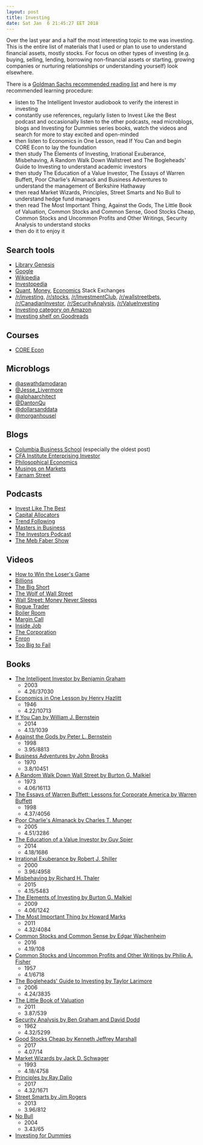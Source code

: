 ```yaml
---
layout: post
title: Investing
date: Sat Jan  6 21:45:27 EET 2018
---
```

Over the last year and a half the most interesting topic to me was investing.
This is the entire list of materials that I used or plan to use to understand financial assets, mostly stocks.
For focus on other types of investing (e.g. buying, selling, lending, borrowing non-financial assets or starting, growing companies or nurturing relationships or understanding yourself) look elsewhere.

There is a [Goldman Sachs recommended reading list](http://www.stat.unc.edu/faculty/cji/890-11/Goldman-Sachs-Suggested-Reading-List.pdf) and here is my recommended learning procedure:
- listen to The Intelligent Investor audiobook to verify the interest in investing
- constantly use references, regularly listen to Invest Like the Best podcast and occasionally listen to the other podcasts, read microblogs, blogs and Investing for Dummies series books, watch the videos and search for more to stay excited and open-minded
- then listen to Economics in One Lesson, read If You Can and begin CORE Econ to lay the foundation
- then study The Elements of Investing, Irrational Exuberance, Misbehaving, A Random Walk Down Wallstreet and The Bogleheads' Guide to Investing to understand academic investors
- then study The Education of a Value Investor, The Essays of Warren Buffett, Poor Charlie's Almanack and Business Adventures to understand the management of Berkshire Hathaway
- then read Market Wizards, Principles, Street Smarts and No Bull to understand hedge fund managers
- then read The Most Important Thing, Against the Gods, The Little Book of Valuation, Common Stocks and Common Sense, Good Stocks Cheap, Common Stocks and Uncommon Profits and Other Writings, Security Analysis to understand stocks
- then do it to enjoy it

## Search tools

- [Library Genesis](http://libgen.io/)
- [Google](https://www.google.com/)
- [Wikipedia](https://www.wikipedia.org/)
- [Investopedia](https://www.investopedia.com/)
- [Quant](https://quant.stackexchange.com/), [Money](https://money.stackexchange.com/), [Economics](https://economics.stackexchange.com/) Stack Exchanges
- [/r/investing](https://www.reddit.com/r/investing/), [/r/stocks](https://www.reddit.com/r/stocks/), [/r/InvestmentClub](https://www.reddit.com/r/InvestmentClub/), [/r/wallstreetbets](https://www.reddit.com/r/wallstreetbets/), [/r/CanadianInvestor](https://www.reddit.com/r/CanadianInvestor/), [/r/SecurityAnalysis](https://www.reddit.com/r/SecurityAnalysis/), [/r/ValueInvesting](https://www.reddit.com/r/ValueInvesting/)
- [Investing category on Amazon](https://www.amazon.com/Best-Sellers-Books-Investing/zgbs/books/2665/)
- [Investing shelf on Goodreads](https://www.goodreads.com/genres/investing)

## Courses

- [CORE Econ](http://www.core-econ.org/)

## Microblogs

- [@aswathdamodaran](https://twitter.com/aswathdamodaran)
- [@Jesse_Livermore](https://twitter.com/Jesse_Livermore)
- [@alphaarchitect](https://twitter.com/alphaarchitect)
- [@DantonQu](https://twitter.com/DantonQu)
- [@dollarsanddata](https://twitter.com/dollarsanddata)
- [@morganhousel](https://twitter.com/morganhousel)

## Blogs

- [Columbia Business School](https://www8.gsb.columbia.edu/articles/topics/finance) (especially the oldest post)
- [CFA Institute Enterprising Investor](https://blogs.cfainstitute.org/investor/)
- [Philosophical Economics](http://www.philosophicaleconomics.com/)
- [Musings on Markets](http://aswathdamodaran.blogspot.com/)
- [Farnam Street](https://www.farnamstreetblog.com/blog/)

## Podcasts

- [Invest Like The Best](http://investorfieldguide.com/podcast/)
- [Capital Allocators](http://capitalallocatorspodcast.com/podcast/)
- [Trend Following](https://www.trendfollowing.com/podcast/)
- [Masters in Business](https://www.bloomberg.com/podcasts/masters_in_business)
- [The Investors Podcast](https://www.theinvestorspodcast.com/)
- [The Meb Faber Show](http://mebfaber.com/podcast/)

## Videos

- [How to Win the Loser's Game](https://www.youtube.com/watch?v=SwkjqGd8NC4)
- [Billions](http://www.imdb.com/title/tt4270492/)
- [The Big Short](http://www.imdb.com/title/tt1596363)
- [The Wolf of Wall Street](http://www.imdb.com/title/tt0993846/)
- [Wall Street: Money Never Sleeps](http://www.imdb.com/title/tt1027718/)
- [Rogue Trader](http://www.imdb.com/title/tt0131566/)
- [Boiler Room](http://www.imdb.com/title/tt0181984/)
- [Margin Call](http://www.imdb.com/title/tt1615147/)
- [Inside Job](http://www.imdb.com/title/tt1645089/)
- [The Corporation](http://www.imdb.com/title/tt0379225/)
- [Enron](http://www.imdb.com/title/tt1016268/)
- [Too Big to Fail](http://www.imdb.com/title/tt1742683/)

## Books

- [The Intelligent Investor by Benjamin Graham](https://www.goodreads.com/book/show/106835.The_Intelligent_Investor)
  - 2003
  - 4.26/37030
- [Economics in One Lesson by Henry Hazlitt](https://www.goodreads.com/book/show/3028.Economics_in_One_Lesson)
  - 1946
  - 4.22/10713
- [If You Can by William J. Bernstein](https://www.goodreads.com/book/show/21852252-if-you-can)
  - 2014
  - 4.13/1039
- [Against the Gods by Peter L. Bernstein](https://www.goodreads.com/book/show/128429.Against_the_Gods)
  - 1998
  - 3.95/8813
- [Business Adventures by John Brooks](https://www.goodreads.com/book/show/4191136-business-adventures)
  - 1970
  - 3.8/10451
- [A Random Walk Down Wall Street by Burton G. Malkiel](https://www.goodreads.com/book/show/900892.A_Random_Walk_Down_Wall_Street)
  - 1973
  - 4.06/16113
- [The Essays of Warren Buffett: Lessons for Corporate America by Warren Buffett](https://www.goodreads.com/book/show/145565.The_Essays_of_Warren_Buffett)
  - 1998
  - 4.37/4056
- [Poor Charlie's Almanack by Charles T. Munger](https://www.goodreads.com/book/show/944652.Poor_Charlie_s_Almanack)
  - 2005
  - 4.51/3286
- [The Education of a Value Investor by Guy Spier](https://www.goodreads.com/book/show/20696027-the-education-of-a-value-investor)
  - 2014
  - 4.18/1686
- [Irrational Exuberance by Robert J. Shiller](https://www.goodreads.com/book/show/100132.Irrational_Exuberance)
  - 2000
  - 3.96/4958
- [Misbehaving by Richard H. Thaler](https://www.goodreads.com/book/show/26530355-misbehaving)
  - 2015
  - 4.15/5483
- [The Elements of Investing by Burton G. Malkiel](https://www.goodreads.com/book/show/6743598-the-elements-of-investing)
  - 2009
  - 4.06/1242
- [The Most Important Thing by Howard Marks](https://www.goodreads.com/book/show/10454418-the-most-important-thing)
  - 2011
  - 4.32/4084
- [Common Stocks and Common Sense by Edgar Wachenheim](https://www.goodreads.com/book/show/27920074-common-stocks-and-common-sense)
  - 2016
  - 4.19/108
- [Common Stocks and Uncommon Profits and Other Writings by Philip A. Fisher](https://www.goodreads.com/book/show/25574.Common_Stocks_and_Uncommon_Profits_and_Other_Writings)
  - 1957
  - 4.1/6718
- [The Bogleheads' Guide to Investing by Taylor Larimore](https://www.goodreads.com/book/show/381355.The_Bogleheads_Guide_to_Investing)
  - 2006
  - 4.24/3835
- [The Little Book of Valuation](https://www.goodreads.com/book/show/11087744-the-little-book-of-valuation)
  - 2011
  - 3.87/539
- [Security Analysis by Ben Graham and David Dodd](https://www.goodreads.com/book/show/203409.Security_Analysis)
  - 1962
  - 4.32/5299
- [Good Stocks Cheap by Kenneth Jeffrey Marshall](https://www.goodreads.com/book/show/35023750-good-stocks-cheap)
  - 2017
  - 4.07/14
- [Market Wizards by Jack D. Schwager](https://www.goodreads.com/book/show/966769.Market_Wizards)
  - 1993
  - 4.18/4758
- [Principles by Ray Dalio](https://www.goodreads.com/book/show/34536488-principles)
  - 2017
  - 4.32/1671
- [Street Smarts by Jim Rogers](https://www.goodreads.com/book/show/13642936-street-smarts)
  - 2013
  - 3.96/812
- [No Bull](https://www.goodreads.com/book/show/180462.No_Bull)
  - 2004
  - 3.43/65
- [Investing for Dummies](https://www.goodreads.com/search?q=Investing+For+Dummies)
